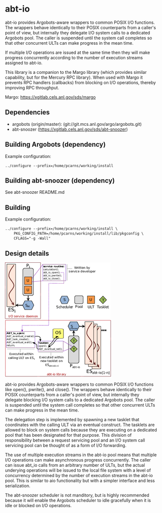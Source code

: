 # abt-io

abt-io provides Argobots-aware wrappers to common POSIX I/O
functions.  The wrappers behave identically to their POSIX counterparts from
a caller's point of view, but internally they delegate I/O system calls to a
dedicated Argobots pool.  The caller is suspended until the system call
completes so that other concurrent ULTs can make progress in the mean time.

If multiple I/O operations are issued at the same time then they will make
progress concurrently according to the number of execution streams assigned
to abt-io.

This library is a companion to the Margo library (which provides similar
capability, but for the Mercury RPC library).  When used with Margo it
prevents RPC handlers (callbacks) from blocking on I/O operations, thereby
improving RPC throughput.

Margo: https://xgitlab.cels.anl.gov/sds/margo

##  Dependencies

* argobots (origin/master):
  (git://git.mcs.anl.gov/argo/argobots.git)
* abt-snoozer (https://xgitlab.cels.anl.gov/sds/abt-snoozer)

## Building Argobots (dependency)

Example configuration:

    ../configure --prefix=/home/pcarns/working/install 

## Building abt-snoozer (dependency)

See abt-snoozer README.md

## Building

Example configuration:

    ../configure --prefix=/home/pcarns/working/install \
        PKG_CONFIG_PATH=/home/pcarns/working/install/lib/pkgconfig \
        CFLAGS="-g -Wall"

## Design details

![abt-io architecture](doc/fig/abt-io-diagram.png)

abt-io provides Argobots-aware wrappers to common POSIX I/O functions
like open(), pwrite(), and close().  The wrappers behave identically to
their POSIX counterparts from a caller's point of view, but internally
they delegate blocking I/O system calls to a dedicated Argobots pool.
The caller is suspended until the system call completes so that other
concurrent ULTs can make progress in the mean time.

The delegation step is implemented by spawning a new tasklet that
coordinates with the calling ULT via an eventual construct. The tasklets
are allowed to block on system calls because they are executing on a
dedicated pool that has been designated for that purpose. This division
of responsibility between a request servicing pool and an I/O system
call servicing pool can be thought of as a form of I/O forwarding.

The use of multiple execution streams in the abt-io pool means that
multiple I/O operations can make asynchronous progress concurrently.
The caller can issue abt\_io calls from an arbitrary number of ULTs,
but the actual underying operations will be issued to the local file
system with a level of concurrency determined by the number of execution
streams in the abt-io pool.  This is similar to aio functionality but with a
simpler interface and less serialization.

The abt-snoozer scheduler is not manditory, but is highly recommended
because it will enable the Argobots scheduler to idle gracefully when it is
idle or blocked on I/O operations.

